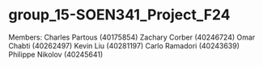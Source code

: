   # group_15-SOEN341_Project_F24

Members:
  Charles Partous (40175854)
  Zachary Corber (40246724)
  Omar Chabti (40262497)
  Kevin Liu (40281197)
  Carlo Ramadori (40243639)
  Philippe Nikolov (40245641)
